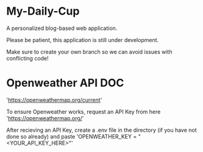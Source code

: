 # My-Daily-Cup
A personalized blog-based web application.

Please be patient, this application is still under development.

Make sure to create your own branch so we can avoid issues with conflicting code!

# Openweather API DOC
'https://openweathermap.org/current'

To ensure Openweather works, request an API Key from here
'https://openweathermap.org/'

After recieving an API Key, create a .env file in the directory (if you have not done so already)
and paste 'OPENWEATHER_KEY = "<YOUR_API_KEY_HERE>"'